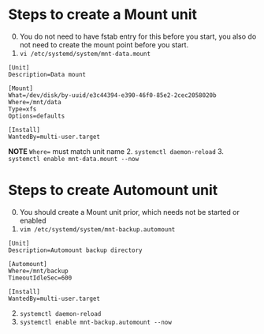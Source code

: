 # Steps to create a Mount unit
0. You do not need to have fstab entry for this before you start, you also do not need to create the mount point before you start.
1. `vi /etc/systemd/system/mnt-data.mount`
```
[Unit]
Description=Data mount

[Mount]
What=/dev/disk/by-uuid/e3c44394-e390-46f0-85e2-2cec2058020b
Where=/mnt/data
Type=xfs
Options=defaults

[Install]
WantedBy=multi-user.target
```
**NOTE** `Where=` must match unit name
2. `systemctl daemon-reload`
3. `systemctl enable mnt-data.mount --now`

# Steps to create Automount unit
0. You should create a Mount unit prior, which needs not be started or enabled
1. `vim /etc/systemd/system/mnt-backup.automount`
```
[Unit]
Description=Automount backup directory

[Automount]
Where=/mnt/backup
TimeoutIdleSec=600

[Install]
WantedBy=multi-user.target
```
2. `systemctl daemon-reload`
3. `systemctl enable mnt-backup.automount --now`

